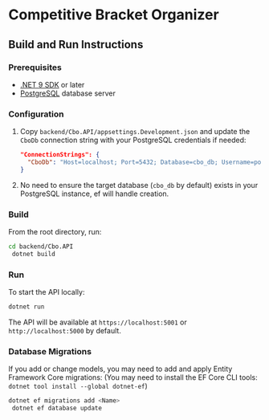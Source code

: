 # Competitive Bracket Organizer

## Build and Run Instructions

### Prerequisites
- [.NET 9 SDK](https://dotnet.microsoft.com/en-us/download/dotnet/9.0) or later
- [PostgreSQL](https://www.postgresql.org/download/) database server

### Configuration
1. Copy `backend/Cbo.API/appsettings.Development.json` and update the `CboDb` connection string with your PostgreSQL credentials if needed:
   ```json
   "ConnectionStrings": {
     "CboDb": "Host=localhost; Port=5432; Database=cbo_db; Username=postgres; Password=yourpassword; TimeZone=UTC"
   }
   ```
2. No need to ensure the target database (`cbo_db` by default) exists in your PostgreSQL instance, ef will handle creation.

### Build
From the root directory, run:
```bash
cd backend/Cbo.API
 dotnet build
```

### Run
To start the API locally:
```bash
dotnet run
```
The API will be available at `https://localhost:5001` or `http://localhost:5000` by default.

### Database Migrations
If you add or change models, you may need to add and apply Entity Framework Core migrations:
(You may need to install the EF Core CLI tools: `dotnet tool install --global dotnet-ef`)
```bash
dotnet ef migrations add <Name>
 dotnet ef database update
```
